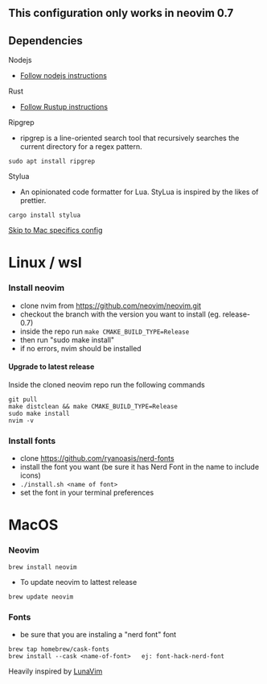 ## This configuration only works in neovim 0.7

## Dependencies

Nodejs
- [Follow nodejs instructions](https://nodejs.org/en/)

Rust
- [Follow Rustup instructions](https://rustup.rs/)

Ripgrep
- ripgrep is a line-oriented search tool that recursively searches the current directory for a regex pattern.
```
sudo apt install ripgrep
```

Stylua
- An opinionated code formatter for Lua. StyLua is inspired by the likes of prettier.
```
cargo install stylua
```

[Skip to Mac specifics config](#MacOS)

# Linux / wsl

### Install neovim
- clone nvim from https://github.com/neovim/neovim.git
- checkout the branch with the version you want to install (eg. release-0.7)
- inside the repo run ``` make CMAKE_BUILD_TYPE=Release ```
- then run "sudo make install"
- if no errors, nvim should be installed

#### Upgrade to latest release
Inside the cloned neovim repo run the following commands
```
git pull
make distclean && make CMAKE_BUILD_TYPE=Release
sudo make install
nvim -v
```

### Install fonts
- clone https://github.com/ryanoasis/nerd-fonts
- install the font you want (be sure it has Nerd Font in the name to include icons)
- ```./install.sh <name of font>```
- set the font in your terminal preferences

# MacOS

### Neovim
```
brew install neovim
```
- To update neovim to lattest release
```
brew update neovim
```


### Fonts
- be sure that you are instaling a "nerd font" font 
```
brew tap homebrew/cask-fonts
brew install --cask <name-of-font>   ej: font-hack-nerd-font
```


Heavily inspired by [LunaVim](https://github.com/LunarVim/nvim-basic-ide)
